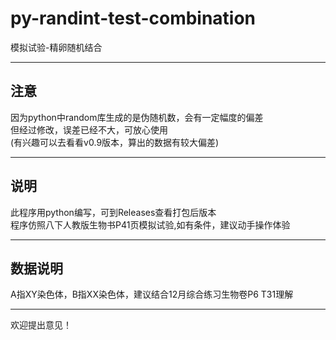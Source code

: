 # py-randint-test-combination

模拟试验-精卵随机结合

___

## 注意

因为python中random库生成的是伪随机数，会有一定幅度的偏差<br>但经过修改，误差已经不大，可放心使用<br>(有兴趣可以去看看v0.9版本，算出的数据有较大偏差)

___

## 说明

此程序用python编写，可到Releases查看打包后版本<br>程序仿照八下人教版生物书P41页模拟试验,如有条件，建议动手操作体验<br>

___

## 数据说明

A指XY染色体，B指XX染色体，建议结合12月综合练习生物卷P6 T31理解<br>

***
欢迎提出意见！

